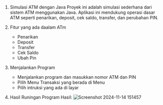 1. Simulasi ATM dengan Java
   Proyek ini adalah simulasi sederhana dari sistem ATM menggunakan Java. Aplikasi ini mendukung 
   operasi dasar ATM seperti penarikan, deposit, cek saldo, transfer, dan perubahan PIN.

2. Fitur yang ada daalam ATm
   - Penarikan
   - Deposit
   - Transfer
   - Cek Saldo
   - Ubah Pin
     
 3. Menjalankan Program
    - Menjalankan program dan masukkan nomor ATM dan PIN
    - Pilih Menu Transaksi yang berada di Menu
    - Pilih intruksi yang ada di layar
   
   4. Hasil Runingan Program
Hasil: ![Screenshot 2024-11-14 151457](https://github.com/user-attachments/assets/8d3bb18d-48be-4d19-bb6d-8c59711beaeb)
